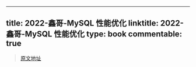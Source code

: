 
---
title: 2022-鑫哥-MySQL 性能优化
linktitle: 2022-鑫哥-MySQL 性能优化
type: book
commentable: true
---

> [原文地址](https://mp.weixin.qq.com/s/_946sB5rFRBxA_Bdf-UgWw)

    